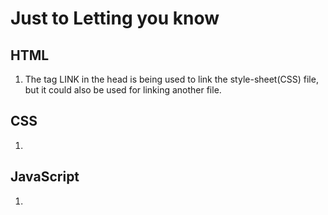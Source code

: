 <h1>Just to Letting you know</h1>
<h2>HTML</h2>
<ol>
  <li> The tag LINK in the head is being used to link the style-sheet(CSS) file, but it could also be used for linking another file. </li>
</ol>
<h2>CSS</h2>
<ol>
  <li></li>
</ol>
<h2>JavaScript</h2>
<ol>
  <li></li>
</ol>
